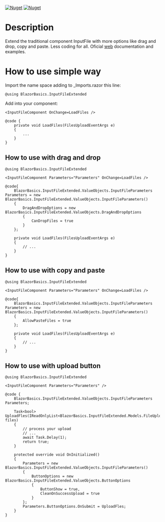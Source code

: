 [![Nuget](https://img.shields.io/nuget/v/BlazorBasics.InputFileExtended?style=for-the-badge)](https://www.nuget.org/packages/BlazorBasics.InputFileExtended)
[![Nuget](https://img.shields.io/nuget/dt/BlazorBasics.InputFileExtended?style=for-the-badge)](https://www.nuget.org/packages/BlazorBasics.InputFileExtended)

# Description
Extend the traditional component InputFile with more options like drag and drop, copy and paste. Less coding for all. Oficial [web](https://blazorinputfileextended.community-mall.com/) documentation and examples.
# How to use simple way
Import the name space adding to _Imports.razor this line:
```
@using BlazorBasics.InputFileExtended
```
Add into your component:
``` razor
<InputFileComponent OnChange=LoadFiles />

@code {
    private void LoadFiles(FilesUploadEventArgs e)
    {
        ...
    }
}
```
## How to use with drag and drop
``` razor
@using BlazorBasics.InputFileExtended

<InputFileComponent Parameters="Parameters" OnChange=LoadFiles />

@code{
    BlazorBasics.InputFileExtended.ValueObjects.InputFileParameters Parameters = new BlazorBasics.InputFileExtended.ValueObjects.InputFileParameters()
    {
        DragAndDropOptions = new BlazorBasics.InputFileExtended.ValueObjects.DragAndDropOptions
        {
            CanDropFiles = true
        }
    };

    private void LoadFiles(FilesUploadEventArgs e)
    {
        // ...
    }
}
```
## How to use with copy and paste
``` razor
@using BlazorBasics.InputFileExtended

<InputFileComponent Parameters="Parameters" OnChange=LoadFiles />

@code{
    BlazorBasics.InputFileExtended.ValueObjects.InputFileParameters Parameters = new BlazorBasics.InputFileExtended.ValueObjects.InputFileParameters()
    {
        AllowPasteFiles = true
    };

    private void LoadFiles(FilesUploadEventArgs e)
    {
        // ...
    }
}
```
## How to use with upload button
``` razor
@using BlazorBasics.InputFileExtended

<InputFileComponent Parameters="Parameters" />

@code {
    BlazorBasics.InputFileExtended.ValueObjects.InputFileParameters Parameters;

    Task<bool> UploadFles(IReadOnlyList<BlazorBasics.InputFileExtended.Models.FileUploadContent> files)
    {
        // process your upload
        // ...
        await Task.Delay(1);
        return true;
    }

    protected override void OnInitialized()
    {
        Parameters = new BlazorBasics.InputFileExtended.ValueObjects.InputFileParameters()
        {
            ButtonOptions = new BlazorBasics.InputFileExtended.ValueObjects.ButtonOptions
            {
                ButtonShow = true,
                CleanOnSuccessUpload = true            
            }
        };
        Parameters.ButtonOptions.OnSubmit = UploadFles;
    }
}
```

